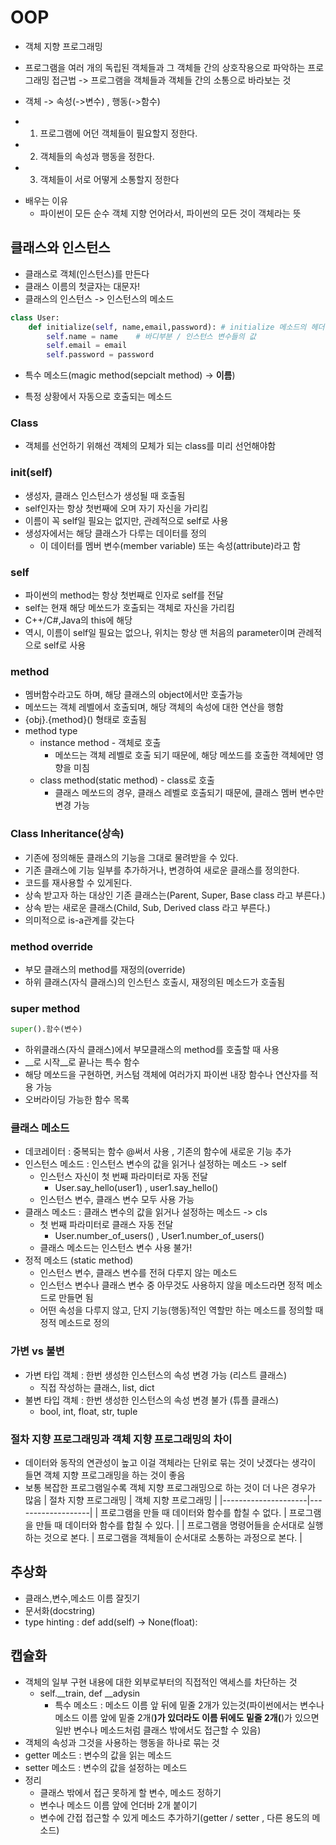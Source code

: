 # OOP
- 객체 지향 프로그래밍 
 * 프로그램을 여러 개의 독립된 객체들과 그 객체들 간의 상호작용으로 파악하는 프로그래밍 접근법 -> 프로그램을 객체들과 객체들 간의 소통으로 바라보는 것
- 객체 -> 속성(->변수) , 행동(->함수)
 * 1. 프로그램에 어던 객체들이 필요할지 정한다.
 * 2. 객체들의 속성과 행동을 정한다.
 * 3. 객체들이 서로 어떻게 소통할지 정한다
- 배우는 이유
    * 파이썬이 모든 순수 객체 지향 언어라서, 파이썬의 모든 것이 객체라는 뜻 
    

## 클래스와 인스턴스
- 클래스로 객체(인스턴스)를 만든다 
- 클래스 이름의 첫글자는 대문자! 
- 클래스의 인스턴스 -> 인스턴스의 메소드 
```python
class User:
    def initialize(self, name,email,password): # initialize 메소드의 헤더 부분
        self.name = name    # 바디부분 / 인스턴스 변수들의 값
        self.email = email
        self.password = password
```

- 특수 메소드(magic method(sepcialt method) -> __이름__)
 * 특정 상황에서 자동으로 호출되는 메소드 

### Class
- 객체를 선언하기 위해선 객체의 모체가 되는 class를 미리 선언해야함 

### __init__(self)
- 생성자, 클래스 인스턴스가 생성될 때 호출됨 
- self인자는 항상 첫번째에 오며 자기 자신을 가리킴
- 이름이 꼭 self일 필요는 없지만, 관례적으로 self로 사용
- 생성자에서는 해당 클래스가 다루는 데이터를 정의
  * 이 데이터를 멤버 변수(member variable) 또는 속성(attribute)라고 함 

### self
- 파이썬의 method는 항상 첫번째로 인자로 self를 전달
- self는 현재 해당 메쏘드가 호출되는 객체로 자신을 가리킴
- C++/C#,Java의 this에 해당
- 역시, 이름이 self일 필요는 없으나, 위치는 항상 맨 처음의 parameter이며 관례적으로 self로 사용 

### method 
- 멤버함수라고도 하며, 해당 클래스의 object에서만 호출가능
- 메쏘드는 객체 레벨에서 호출되며, 해당 객체의 속성에 대한 연산을 행함
- {obj}.{method}() 형태로 호출됨
- method type
  * instance method - 객체로 호출
    * 메쏘드는 객체 레벨로 호출 되기 때문에, 해당 메쏘드를 호출한 객체에만 영향을 미침
  * class method(static method) - class로 호출
    * 클래스 메쏘드의 경우, 클래스 레벨로 호출되기 때문에, 클래스 멤버 변수만 변경 가능 

### Class Inheritance(상속)
- 기존에 정의해둔 클래스의 기능을 그대로 물려받을 수 있다.
- 기존 클래스에 기능 일부를 추가하거나, 변경하여 새로운 클래스를 정의한다.
- 코드를 재사용할 수 있게된다.
- 상속 받고자 하는 대상인 기존 클래스는(Parent, Super, Base class 라고 부른다.)
- 상속 받는 새로운 클래스(Child, Sub, Derived class 라고 부른다.)
- 의미적으로 is-a관계를 갖는다

### method override
- 부모 클래스의 method를 재정의(override)
- 하위 클래스(자식 클래스)의 인스턴스 호출시, 재정의된 메소드가 호출됨

### super method 
```python
super().함수(변수)
```
- 하위클래스(자식 클래스)에서 부모클래스의 method를 호출할 때 사용 
- __로 시작__로 끝나는 특수 함수
- 해당 메쏘드을 구현하면, 커스텀 객체에 여러가지 파이썬 내장 함수나 연산자를 적용 가능
- 오버라이딩 가능한 함수 목록

### 클래스 메소드 
- 데코레이터 : 중복되는 함수 @써서 사용 , 기존의 함수에 새로운 기능 추가 
- 인스턴스 메소드 : 인스턴스 변수의 값을 읽거나 설정하는 메소드 ->  self
    * 인스턴스 자신이 첫 번째 파라미터로 자동 전달
       * User.say_hello(user1) , user1.say_hello()
    * 인스턴스 변수, 클래스 변수 모두 사용 가능 
- 클래스 메소드 : 클래스 변수의 값을 읽거나 설정하는 메소드 -> cls
    * 첫 번째 파라미터로 클래스 자동 전달
        * User.number_of_users() , User1.number_of_users()
    * 클래스 메소드는 인스턴스 변수 사용 불가!
- 정적 메소드 (static method) 
    * 인스턴스 변수, 클래스 변수를 전혀 다루지 않는 메소드 
    * 인스턴스 변수나 클래스 변수 중 아무것도 사용하지 않을 메소드라면 정적 메소드로 만들면 됨 
    * 어떤 속성을 다루지 않고, 단지 기능(행동)적인 역할만 하는 메소드를 정의할 때 정적 메소드로 정의

### 가변 vs 불변
- 가변 타입 객체 : 한번 생성한 인스턴스의 속성 변경 가능 (리스트 클래스)
  * 직접 작성하는 클래스, list, dict 
- 불변 타입 객체 : 한번 생성한 인스턴스의 속성 변경 불가 (튜플 클래스)
   * bool, int, float, str, tuple

### 절차 지향 프로그래밍과 객체 지향 프로그래밍의 차이
- 데이터와 동작의 연관성이 높고 이걸 객체라는 단위로 묶는 것이 낫겠다는 생각이 들면 객체 지향 프로그래밍을 하는 것이 좋음 
- 보통 복잡한 프로그램일수록 객체 지향 프로그래밍으로 하는 것이 더 나은 경우가 많음
| 절차 지향 프로그래밍 |	객체 지향 프로그래밍 |
|---------------------|-------------------|
| 프로그램을 만들 때 데이터와 함수를 합칠 수 없다.	| 프로그램을 만들 때 데이터와 함수를 합칠 수 있다. |
| 프로그램을 명령어들을 순서대로 실행하는 것으로 본다.	| 프로그램을 객체들이 순서대로 소통하는 과정으로 본다. |

## 추상화
- 클래스,변수,메소드 이름 잘짓기
- 문서화(docstring) 
- type hinting : def add(self) -> None(float):

## 캡슐화
- 객체의 일부 구현 내용에 대한 외부로부터의 직접적인 액세스를 차단하는 것
   * self.__train, def __adysin
      * 특수 메소드 : 메소드 이름 앞 뒤에 밑줄 2개가 있는것(파이썬에서는 변수나 메소드 이름 앞에 밑줄 2개(__)가 있더라도 이름 뒤에도 밑줄 2개(__)가 있으면 일반 변수나 메소드처럼 클래스 밖에서도 접근할 수 있음)
- 객체의 속성과 그것을 사용하는 행동을 하나로 묶는 것 
- getter 메소드 : 변수의 값을 읽는 메소드
- setter 메소드 : 변수의 값을 설정하는 메소드 
- 정리
   * 클래스 밖에서 접근 못하게 할 변수, 메소드 정하기
   * 변수나 메소드 이름 앞에 언더바 2개 붙이기
   * 변수에 간접 접근할 수 있게 메소드 추가하기(getter / setter , 다른 용도의 메소드)
